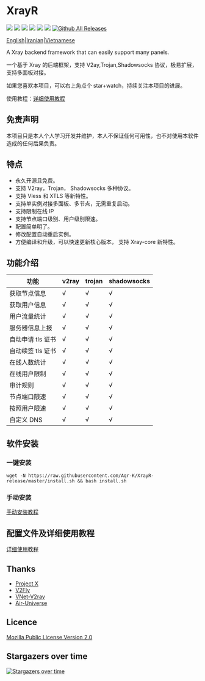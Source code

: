 # XrayR

[![](https://img.shields.io/badge/TgChat-@XrayR讨论-blue.svg)](https://t.me/XrayR_project)
[![](https://img.shields.io/badge/Channel-@XrayR通知-blue.svg)](https://t.me/XrayR_channel)
![](https://img.shields.io/github/stars/Aqr-K/XrayR)
![](https://img.shields.io/github/forks/Aqr-K/XrayR)
![](https://github.com/Aqr-K/XrayR/actions/workflows/release.yml/badge.svg)
![](https://github.com/Aqr-K/XrayR/actions/workflows/docker.yml/badge.svg)
[![Github All Releases](https://img.shields.io/github/downloads/Aqr-K/XrayR/total.svg)]()

[English](https://github.com/Aqr-K/XrayR/blob/master/README-en.md)|[Iranian](https://github.com/Aqr-K/XrayR/blob/master/README_Fa.md)|[Vietnamese](https://github.com/Aqr-K/XrayR/blob/master/README-vi.md)

A Xray backend framework that can easily support many panels.

一个基于 Xray 的后端框架，支持 V2ay,Trojan,Shadowsocks 协议，极易扩展，支持多面板对接。

如果您喜欢本项目，可以右上角点个 star+watch，持续关注本项目的进展。

使用教程：[详细使用教程](https://Aqr-K.github.io/XrayR-doc/)

## 免责声明

本项目只是本人个人学习开发并维护，本人不保证任何可用性，也不对使用本软件造成的任何后果负责。

## 特点

- 永久开源且免费。
- 支持 V2ray，Trojan， Shadowsocks 多种协议。
- 支持 Vless 和 XTLS 等新特性。
- 支持单实例对接多面板、多节点，无需重复启动。
- 支持限制在线 IP
- 支持节点端口级别、用户级别限速。
- 配置简单明了。
- 修改配置自动重启实例。
- 方便编译和升级，可以快速更新核心版本， 支持 Xray-core 新特性。

## 功能介绍

| 功能              | v2ray | trojan | shadowsocks |
| ----------------- | ----- | ------ | ----------- |
| 获取节点信息      | √     | √      | √           |
| 获取用户信息      | √     | √      | √           |
| 用户流量统计      | √     | √      | √           |
| 服务器信息上报    | √     | √      | √           |
| 自动申请 tls 证书 | √     | √      | √           |
| 自动续签 tls 证书 | √     | √      | √           |
| 在线人数统计      | √     | √      | √           |
| 在线用户限制      | √     | √      | √           |
| 审计规则          | √     | √      | √           |
| 节点端口限速      | √     | √      | √           |
| 按照用户限速      | √     | √      | √           |
| 自定义 DNS        | √     | √      | √           |


## 软件安装

### 一键安装

```
wget -N https://raw.githubusercontent.com/Aqr-K/XrayR-release/master/install.sh && bash install.sh
```
### 手动安装

[手动安装教程](https://Aqr-K.github.io/XrayR-doc/xrayr-xia-zai-he-an-zhuang/install/manual)

## 配置文件及详细使用教程

[详细使用教程](https://Aqr-K.github.io/XrayR-doc/)

## Thanks

- [Project X](https://github.com/XTLS/)
- [V2Fly](https://github.com/v2fly)
- [VNet-V2ray](https://github.com/ProxyPanel/VNet-V2ray)
- [Air-Universe](https://github.com/crossfw/Air-Universe)

## Licence

[Mozilla Public License Version 2.0](https://github.com/Aqr-K/XrayR/blob/master/LICENSE)

## Stargazers over time

[![Stargazers over time](https://starchart.cc/Aqr-K/XrayR.svg)](https://starchart.cc/Aqr-K/XrayR)
